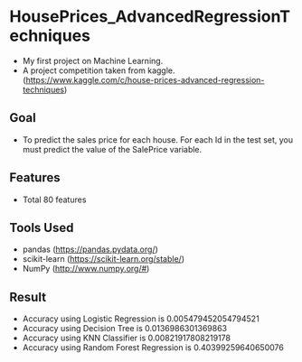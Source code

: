 # HousePrices_AdvancedRegressionTechniques

* My first project on Machine Learning. 
* A project competition taken from kaggle. (https://www.kaggle.com/c/house-prices-advanced-regression-techniques)

## Goal

* To predict the sales price for each house. For each Id in the test set, you must predict the value of 
the SalePrice variable. 

## Features

* Total 80 features

## Tools Used

* pandas (https://pandas.pydata.org/)
* scikit-learn (https://scikit-learn.org/stable/)
* NumPy (http://www.numpy.org/#)
 
## Result

* Accuracy using Logistic Regression is 0.005479452054794521
* Accuracy using Decision Tree is 0.0136986301369863
* Accuracy using KNN Classifier is 0.00821917808219178
* Accuracy using Random Forest Regression is 0.40399259640650076
